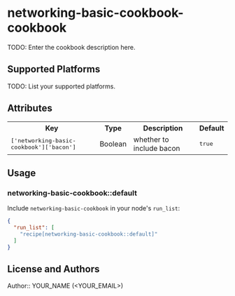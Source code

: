 # networking-basic-cookbook-cookbook

TODO: Enter the cookbook description here.

## Supported Platforms

TODO: List your supported platforms.

## Attributes

<table>
  <tr>
    <th>Key</th>
    <th>Type</th>
    <th>Description</th>
    <th>Default</th>
  </tr>
  <tr>
    <td><tt>['networking-basic-cookbook']['bacon']</tt></td>
    <td>Boolean</td>
    <td>whether to include bacon</td>
    <td><tt>true</tt></td>
  </tr>
</table>

## Usage

### networking-basic-cookbook::default

Include `networking-basic-cookbook` in your node's `run_list`:

```json
{
  "run_list": [
    "recipe[networking-basic-cookbook::default]"
  ]
}
```

## License and Authors

Author:: YOUR_NAME (<YOUR_EMAIL>)
